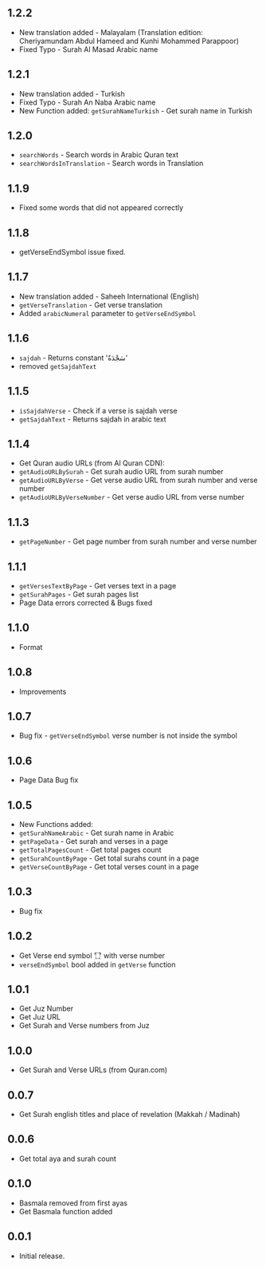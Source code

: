 ## 1.2.2

* New translation added - Malayalam (Translation edition: Cheriyamundam Abdul Hameed and Kunhi Mohammed Parappoor)
* Fixed Typo - Surah Al Masad Arabic name

## 1.2.1

* New translation added - Turkish
* Fixed Typo - Surah An Naba Arabic name
* New Function added: `getSurahNameTurkish` - Get surah name in Turkish

## 1.2.0

* `searchWords` - Search words in Arabic Quran text
* `searchWordsInTranslation` - Search words in Translation

## 1.1.9

* Fixed some words that did not appeared correctly

## 1.1.8

* getVerseEndSymbol issue fixed.

## 1.1.7

* New translation added - Saheeh International (English)
* `getVerseTranslation` - Get verse translation
* Added `arabicNumeral` parameter to `getVerseEndSymbol`

## 1.1.6

* `sajdah` - Returns constant 'سَجْدَةٌ'
* removed `getSajdahText`

## 1.1.5

* `isSajdahVerse` - Check if a verse is sajdah verse
* `getSajdahText` - Returns sajdah in arabic text

## 1.1.4

* Get Quran audio URLs (from Al Quran CDN): 
* `getAudioURLBySurah` - Get surah audio URL from surah number
* `getAudioURLByVerse` - Get verse audio URL from surah number and verse number
* `getAudioURLByVerseNumber` - Get verse audio URL from verse number

## 1.1.3

* `getPageNumber` - Get page number from surah number and verse number

## 1.1.1

* `getVersesTextByPage` - Get verses text in a page
* `getSurahPages` - Get surah pages list
* Page Data errors corrected & Bugs fixed

## 1.1.0

* Format

## 1.0.8

* Improvements

## 1.0.7

* Bug fix - `getVerseEndSymbol` verse number is not inside the symbol

## 1.0.6

* Page Data Bug fix

## 1.0.5

* New Functions added:
* `getSurahNameArabic` - Get surah name in Arabic
* `getPageData` - Get surah and verses in a page
* `getTotalPagesCount` - Get total pages count
* `getSurahCountByPage` - Get total surahs count in a page
* `getVerseCountByPage` - Get total verses count in a page

## 1.0.3

- Bug fix

## 1.0.2

* Get Verse end symbol '۝' with verse number
* `verseEndSymbol` bool added in `getVerse` function

## 1.0.1

* Get Juz Number
* Get Juz URL
* Get Surah and Verse numbers from Juz

## 1.0.0

* Get Surah and Verse URLs (from Quran.com)

## 0.0.7

* Get Surah english titles and place of revelation (Makkah / Madinah)

## 0.0.6

* Get total aya and surah count

## 0.1.0

* Basmala removed from first ayas
* Get Basmala function added

## 0.0.1

* Initial release.